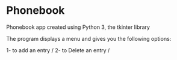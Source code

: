 # Phonebook
Phonebook app created using Python 3, the tkinter library

The program displays a menu and gives you the following options:

1- to add an entry / 
2- to Delete an entry / 
